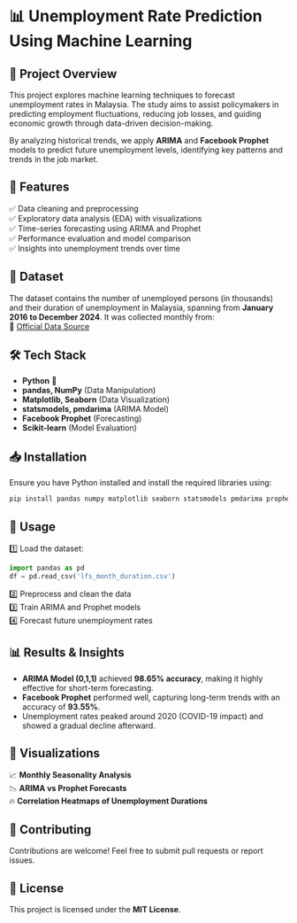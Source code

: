 # 📊 Unemployment Rate Prediction Using Machine Learning  

## 📌 Project Overview  
This project explores machine learning techniques to forecast unemployment rates in Malaysia. The study aims to assist policymakers in predicting employment fluctuations, reducing job losses, and guiding economic growth through data-driven decision-making.  

By analyzing historical trends, we apply **ARIMA** and **Facebook Prophet** models to predict future unemployment levels, identifying key patterns and trends in the job market.  

## 🚀 Features  
✅ Data cleaning and preprocessing  
✅ Exploratory data analysis (EDA) with visualizations  
✅ Time-series forecasting using ARIMA and Prophet  
✅ Performance evaluation and model comparison  
✅ Insights into unemployment trends over time  

## 📂 Dataset  
The dataset contains the number of unemployed persons (in thousands) and their duration of unemployment in Malaysia, spanning from **January 2016 to December 2024**. It was collected monthly from:  
📌 [Official Data Source](https://data.gov.my/data-catalogue/lfs_month_duration)  

## 🛠️ Tech Stack  
- **Python** 🐍  
- **pandas, NumPy** (Data Manipulation)  
- **Matplotlib, Seaborn** (Data Visualization)  
- **statsmodels, pmdarima** (ARIMA Model)  
- **Facebook Prophet** (Forecasting)  
- **Scikit-learn** (Model Evaluation)  

## 📥 Installation  
Ensure you have Python installed and install the required libraries using:  
```bash
pip install pandas numpy matplotlib seaborn statsmodels pmdarima prophet scikit-learn
```

## 📝 Usage  
1️⃣ Load the dataset:  
```python
import pandas as pd  
df = pd.read_csv('lfs_month_duration.csv')
```
2️⃣ Preprocess and clean the data  
3️⃣ Train ARIMA and Prophet models  
4️⃣ Forecast future unemployment rates  

## 📊 Results & Insights  
- **ARIMA Model (0,1,1)** achieved **98.65% accuracy**, making it highly effective for short-term forecasting.  
- **Facebook Prophet** performed well, capturing long-term trends with an accuracy of **93.55%**.  
- Unemployment rates peaked around 2020 (COVID-19 impact) and showed a gradual decline afterward.  

## 📌 Visualizations  
📈 **Monthly Seasonality Analysis**  
📉 **ARIMA vs Prophet Forecasts**  
🔥 **Correlation Heatmaps of Unemployment Durations**  

## 🤝 Contributing  
Contributions are welcome! Feel free to submit pull requests or report issues.  

## 📜 License  
This project is licensed under the **MIT License**.
